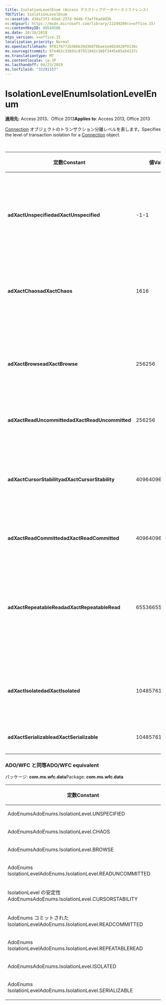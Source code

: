 ```yaml
---
title: IsolationLevelEnum (Access デスクトップデータベースリファレンス)
TOCTitle: IsolationLevelEnum
ms:assetid: 438af3f3-65ed-237d-94d8-f3aff6addd3b
ms:mtpsurl: https://msdn.microsoft.com/library/JJ249204(v=office.15)
ms:contentKeyID: 48544506
ms.date: 10/18/2018
mtps_version: v=office.15
localization_priority: Normal
ms.openlocfilehash: 9f0176772b366b39d368f8bae1e402d420f0136c
ms.sourcegitcommit: 8fe462c32b91c87911942c188f3445e85a54137c
ms.translationtype: MT
ms.contentlocale: ja-JP
ms.lasthandoff: 04/23/2019
ms.locfileid: "32291157"
---
```

# <a name="isolationlevelenum"></a><span data-ttu-id="6574d-102">IsolationLevelEnum</span><span class="sxs-lookup"><span data-stu-id="6574d-102">IsolationLevelEnum</span></span>

<span data-ttu-id="6574d-103">**適用先:** Access 2013、Office 2013</span><span class="sxs-lookup"><span data-stu-id="6574d-103">**Applies to**: Access 2013, Office 2013</span></span>

<span data-ttu-id="6574d-104">[Connection](connection-object-ado.md) オブジェクトのトランザクション分離レベルを表します。</span><span class="sxs-lookup"><span data-stu-id="6574d-104">Specifies the level of transaction isolation for a [Connection](connection-object-ado.md) object.</span></span>

<br/>

<table>
<colgroup>
<col style="width: 33%" />
<col style="width: 33%" />
<col style="width: 33%" />
</colgroup>
<thead>
<tr class="header">
<th><p><span data-ttu-id="6574d-105">定数</span><span class="sxs-lookup"><span data-stu-id="6574d-105">Constant</span></span></p></th>
<th><p><span data-ttu-id="6574d-106">値</span><span class="sxs-lookup"><span data-stu-id="6574d-106">Value</span></span></p></th>
<th><p><span data-ttu-id="6574d-107">説明</span><span class="sxs-lookup"><span data-stu-id="6574d-107">Description</span></span></p></th>
</tr>
</thead>
<tbody>
<tr class="odd">
<td><p><span data-ttu-id="6574d-108"><strong>adXactUnspecified</strong></span><span class="sxs-lookup"><span data-stu-id="6574d-108"><strong>adXactUnspecified</strong></span></span></p></td>
<td><p><span data-ttu-id="6574d-109">-1</span><span class="sxs-lookup"><span data-stu-id="6574d-109">-1</span></span></p></td>
<td><p><span data-ttu-id="6574d-110">プロバイダーが指定されたものとは異なる分離レベルを使用していますが、レベルを特定できないことを示します。</span><span class="sxs-lookup"><span data-stu-id="6574d-110">Indicates that the provider is using a different isolation level than specified, but that the level cannot be determined.</span></span></p></td>
</tr>
<tr class="even">
<td><p><span data-ttu-id="6574d-111"><strong>adXactChaos</strong></span><span class="sxs-lookup"><span data-stu-id="6574d-111"><strong>adXactChaos</strong></span></span></p></td>
<td><p><span data-ttu-id="6574d-112">16</span><span class="sxs-lookup"><span data-stu-id="6574d-112">16</span></span></p></td>
<td><p><span data-ttu-id="6574d-113">分離度の高いトランザクションからの保留中の変更を上書きできないことを示します。</span><span class="sxs-lookup"><span data-stu-id="6574d-113">Indicates that pending changes from more highly isolated transactions cannot be overwritten.</span></span></p></td>
</tr>
<tr class="odd">
<td><p><span data-ttu-id="6574d-114"><strong>adXactBrowse</strong></span><span class="sxs-lookup"><span data-stu-id="6574d-114"><strong>adXactBrowse</strong></span></span></p></td>
<td><p><span data-ttu-id="6574d-115">256</span><span class="sxs-lookup"><span data-stu-id="6574d-115">256</span></span></p></td>
<td><p><span data-ttu-id="6574d-116">1つのトランザクションから、他のトランザクションのコミットされていない変更を表示できることを示します。</span><span class="sxs-lookup"><span data-stu-id="6574d-116">Indicates that from one transaction you can view uncommitted changes in other transactions.</span></span></p></td>
</tr>
<tr class="even">
<td><p><span data-ttu-id="6574d-117"><strong>adXactReadUncommitted</strong></span><span class="sxs-lookup"><span data-stu-id="6574d-117"><strong>adXactReadUncommitted</strong></span></span></p></td>
<td><p><span data-ttu-id="6574d-118">256</span><span class="sxs-lookup"><span data-stu-id="6574d-118">256</span></span></p></td>
<td><p><span data-ttu-id="6574d-119"><strong>adXactBrowse</strong>と同じです。</span><span class="sxs-lookup"><span data-stu-id="6574d-119">Same as <strong>adXactBrowse</strong>.</span></span></p></td>
</tr>
<tr class="odd">
<td><p><span data-ttu-id="6574d-120"><strong>adXactCursorStability</strong></span><span class="sxs-lookup"><span data-stu-id="6574d-120"><strong>adXactCursorStability</strong></span></span></p></td>
<td><p><span data-ttu-id="6574d-121">4096</span><span class="sxs-lookup"><span data-stu-id="6574d-121">4096</span></span></p></td>
<td><p><span data-ttu-id="6574d-122">1つのトランザクションから、コミットされた後にのみ他のトランザクションの変更を表示できることを示します。</span><span class="sxs-lookup"><span data-stu-id="6574d-122">Indicates that from one transaction you can view changes in other transactions only after they have been committed.</span></span></p></td>
</tr>
<tr class="even">
<td><p><span data-ttu-id="6574d-123"><strong>adXactReadCommitted</strong></span><span class="sxs-lookup"><span data-stu-id="6574d-123"><strong>adXactReadCommitted</strong></span></span></p></td>
<td><p><span data-ttu-id="6574d-124">4096</span><span class="sxs-lookup"><span data-stu-id="6574d-124">4096</span></span></p></td>
<td><p><span data-ttu-id="6574d-125"><strong>adXactCursorStability</strong>と同じです。</span><span class="sxs-lookup"><span data-stu-id="6574d-125">Same as <strong>adXactCursorStability</strong>.</span></span></p></td>
</tr>
<tr class="odd">
<td><p><span data-ttu-id="6574d-126"><strong>adXactRepeatableRead</strong></span><span class="sxs-lookup"><span data-stu-id="6574d-126"><strong>adXactRepeatableRead</strong></span></span></p></td>
<td><p><span data-ttu-id="6574d-127">65536</span><span class="sxs-lookup"><span data-stu-id="6574d-127">65536</span></span></p></td>
<td><p><span data-ttu-id="6574d-128">1つのトランザクションから、他のトランザクションで行われた変更を表示できないが、再クエリで新しい<strong>Recordset</strong>オブジェクトを取得できることを示します。</span><span class="sxs-lookup"><span data-stu-id="6574d-128">Indicates that from one transaction you cannot see changes made in other transactions, but that requerying can retrieve new <strong>Recordset</strong> objects.</span></span></p></td>
</tr>
<tr class="even">
<td><p><span data-ttu-id="6574d-129"><strong>adXactIsolated</strong></span><span class="sxs-lookup"><span data-stu-id="6574d-129"><strong>adXactIsolated</strong></span></span></p></td>
<td><p><span data-ttu-id="6574d-130">1048576</span><span class="sxs-lookup"><span data-stu-id="6574d-130">1048576</span></span></p></td>
<td><p><span data-ttu-id="6574d-131">トランザクションが他のトランザクションとは分離して実行されることを示します。</span><span class="sxs-lookup"><span data-stu-id="6574d-131">Indicates that transactions are conducted in isolation of other transactions.</span></span></p></td>
</tr>
<tr class="odd">
<td><p><span data-ttu-id="6574d-132"><strong>adXactSerializable</strong></span><span class="sxs-lookup"><span data-stu-id="6574d-132"><strong>adXactSerializable</strong></span></span></p></td>
<td><p><span data-ttu-id="6574d-133">1048576</span><span class="sxs-lookup"><span data-stu-id="6574d-133">1048576</span></span></p></td>
<td><p><span data-ttu-id="6574d-134"><strong>adXactIsolated</strong>と同じです。</span><span class="sxs-lookup"><span data-stu-id="6574d-134">Same as <strong>adXactIsolated</strong>.</span></span></p></td>
</tr>
</tbody>
</table>


### <a name="adowfc-equivalent"></a><span data-ttu-id="6574d-135">ADO/WFC と同等</span><span class="sxs-lookup"><span data-stu-id="6574d-135">ADO/WFC equivalent</span></span>

<span data-ttu-id="6574d-136">パッケージ: **com.ms.wfc.data**</span><span class="sxs-lookup"><span data-stu-id="6574d-136">Package: **com.ms.wfc.data**</span></span>

<table>
<colgroup>
<col style="width: 100%" />
</colgroup>
<thead>
<tr class="header">
<th><p><span data-ttu-id="6574d-137">定数</span><span class="sxs-lookup"><span data-stu-id="6574d-137">Constant</span></span></p></th>
</tr>
</thead>
<tbody>
<tr class="odd">
<td><p><span data-ttu-id="6574d-138">AdoEnums</span><span class="sxs-lookup"><span data-stu-id="6574d-138">AdoEnums.IsolationLevel.UNSPECIFIED</span></span></p></td>
</tr>
<tr class="even">
<td><p><span data-ttu-id="6574d-139">AdoEnums</span><span class="sxs-lookup"><span data-stu-id="6574d-139">AdoEnums.IsolationLevel.CHAOS</span></span></p></td>
</tr>
<tr class="odd">
<td><p><span data-ttu-id="6574d-140">AdoEnums</span><span class="sxs-lookup"><span data-stu-id="6574d-140">AdoEnums.IsolationLevel.BROWSE</span></span></p></td>
</tr>
<tr class="even">
<td><p><span data-ttu-id="6574d-141">AdoEnums IsolationLevel</span><span class="sxs-lookup"><span data-stu-id="6574d-141">AdoEnums.IsolationLevel.READUNCOMMITTED</span></span></p></td>
</tr>
<tr class="odd">
<td><p><span data-ttu-id="6574d-142">IsolationLevel の安定性 AdoEnums</span><span class="sxs-lookup"><span data-stu-id="6574d-142">AdoEnums.IsolationLevel.CURSORSTABILITY</span></span></p></td>
</tr>
<tr class="even">
<td><p><span data-ttu-id="6574d-143">AdoEnums コミットされた IsolationLevel</span><span class="sxs-lookup"><span data-stu-id="6574d-143">AdoEnums.IsolationLevel.READCOMMITTED</span></span></p></td>
</tr>
<tr class="odd">
<td><p><span data-ttu-id="6574d-144">AdoEnums IsolationLevel</span><span class="sxs-lookup"><span data-stu-id="6574d-144">AdoEnums.IsolationLevel.REPEATABLEREAD</span></span></p></td>
</tr>
<tr class="even">
<td><p><span data-ttu-id="6574d-145">AdoEnums</span><span class="sxs-lookup"><span data-stu-id="6574d-145">AdoEnums.IsolationLevel.ISOLATED</span></span></p></td>
</tr>
<tr class="odd">
<td><p><span data-ttu-id="6574d-146">AdoEnums IsolationLevel</span><span class="sxs-lookup"><span data-stu-id="6574d-146">AdoEnums.IsolationLevel.SERIALIZABLE</span></span></p></td>
</tr>
</tbody>
</table>

